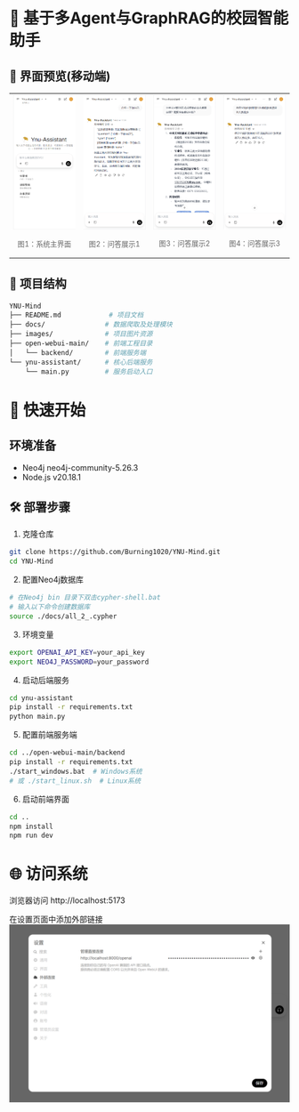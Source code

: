 # 🎯 基于多Agent与GraphRAG的校园智能助手

## 📸 界面预览(移动端)


<div align="center">

<table>
  <tr>
    <td align="center">
      <img src="./images/1.png" alt="系统主界面" width="200" />
      <p style="color: #666; font-size: 0.9em;">图1：系统主界面</p>
    </td>
    <td align="center">
      <img src="./images/2.png" alt="问答展示1" width="200" />
      <p style="color: #666; font-size: 0.9em;">图2：问答展示1</p>
    </td>
    <td align="center">
      <img src="./images/3.png" alt="问答展示2" width="200" />
      <p style="color: #666; font-size: 0.9em;">图3：问答展示2</p>
    </td>
    <td align="center">
      <img src="./images/4.png" alt="问答展示3" width="200" />
      <p style="color: #666; font-size: 0.9em;">图4：问答展示3</p>
    </td>
  </tr>
</table>

</div>


## 📂 项目结构

```bash
YNU-Mind
├── README.md            # 项目文档
├── docs/               # 数据爬取及处理模块
├── images/             # 项目图片资源
├── open-webui-main/    # 前端工程目录
│   └── backend/        # 前端服务端
└── ynu-assistant/      # 核心后端服务
    └── main.py         # 服务启动入口
```
# 🚀 快速开始
## 环境准备
- Neo4j neo4j-community-5.26.3
- Node.js v20.18.1
## 🛠️ 部署步骤

1. 克隆仓库
```bash
git clone https://github.com/Burning1020/YNU-Mind.git
cd YNU-Mind
```

2. 配置Neo4j数据库
```bash
# 在Neo4j bin 目录下双击cypher-shell.bat
# 输入以下命令创建数据库
source ./docs/all_2_.cypher
```
3. 环境变量
```bash
export OPENAI_API_KEY=your_api_key
export NEO4J_PASSWORD=your_password
```

4. 启动后端服务
```bash
cd ynu-assistant
pip install -r requirements.txt
python main.py
```
5. 配置前端服务端
```bash
cd ../open-webui-main/backend
pip install -r requirements.txt
./start_windows.bat  # Windows系统
# 或 ./start_linux.sh  # Linux系统
```
6. 启动前端界面
```bash
cd ..
npm install
npm run dev
```
# 🌐 访问系统
浏览器访问 http://localhost:5173

在设置页面中添加外部链接
![连接设置](./images/image.png)
